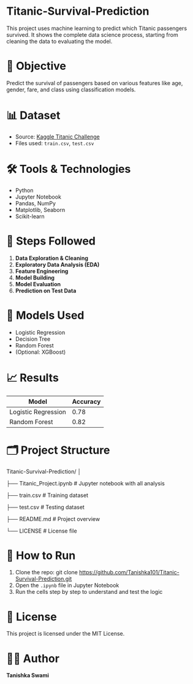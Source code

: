 # Titanic-Survival-Prediction

This project uses machine learning to predict which Titanic passengers survived. It shows the complete data science process, starting from cleaning the data to evaluating the model.

# 🎯 Objective

Predict the survival of passengers based on various features like age, gender, fare, and class using classification models.

# 📊 Dataset

- Source: [Kaggle Titanic Challenge](https://www.kaggle.com/competitions/titanic)
- Files used: `train.csv`, `test.csv`

# 🛠️ Tools & Technologies

- Python
- Jupyter Notebook
- Pandas, NumPy
- Matplotlib, Seaborn
- Scikit-learn

# 🧠 Steps Followed

1. **Data Exploration & Cleaning**
2. **Exploratory Data Analysis (EDA)**
3. **Feature Engineering**
4. **Model Building**
5. **Model Evaluation**
6. **Prediction on Test Data**

# 🤖 Models Used

- Logistic Regression
- Decision Tree
- Random Forest
- (Optional: XGBoost)

# 📈 Results

| Model              | Accuracy |
|--------------------|----------|
| Logistic Regression| 0.78     |
| Random Forest      | 0.82     |

# 🗂️ Project Structure

Titanic-Survival-Prediction/
│

├── Titanic_Project.ipynb # Jupyter notebook with all analysis

├── train.csv # Training dataset

├── test.csv # Testing dataset

├── README.md # Project overview

└── LICENSE # License file


# 🚀 How to Run

1. Clone the repo:
git clone https://github.com/Tanishka101/Titanic-Survival-Prediction.git
2. Open the `.ipynb` file in Jupyter Notebook
3. Run the cells step by step to understand and test the logic

# 📄 License

This project is licensed under the MIT License.

# 👩‍💻 Author

**Tanishka Swami**
